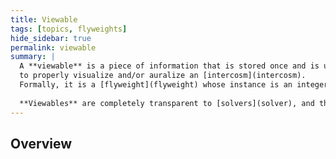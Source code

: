 ```yaml
---
title: Viewable
tags: [topics, flyweights]
hide_sidebar: true
permalink: viewable
summary: |
  A **viewable** is a piece of information that is stored once and is used throughout [audiovisual systems](audiovisual_system) and [rendering scripts](rendering_script),  
  to properly visualize and/or auralize an [intercosm](intercosm).  
  Formally, it is a [flyweight](flyweight) whose instance is an integer identifier.
  
  **Viewables** are completely transparent to [solvers](solver), and thus to the application model.
---
```


## Overview

<!--There are some -->
